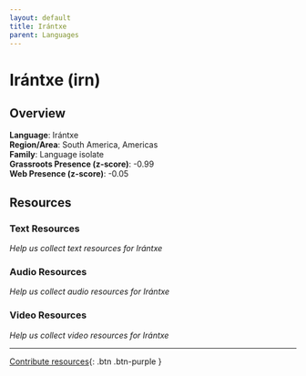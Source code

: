 ```yaml
---
layout: default
title: Irántxe
parent: Languages
---
```


# Irántxe (irn)

## Overview

**Language**: Irántxe  
**Region/Area**: South America, Americas  
**Family**: Language isolate  
**Grassroots Presence (z-score)**: -0.99  
**Web Presence (z-score)**: -0.05  

## Resources

### Text Resources
*Help us collect text resources for Irántxe*

### Audio Resources
*Help us collect audio resources for Irántxe*

### Video Resources
*Help us collect video resources for Irántxe*

---

[Contribute resources](https://forms.office.com/e/1SfLJx3u1r){: .btn .btn-purple }
